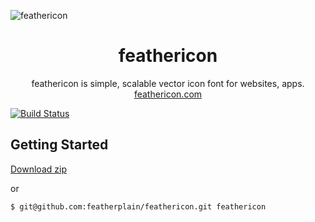 ![feathericon](https://raw.githubusercontent.com/featherplain/feathericon/master/docs/ogpimage.png "title")

<h1 style="text-align: center; border-bottom: none;">feathericon</h1>

<div style="text-align: center;">feathericon is simple, scalable vector icon font for websites, apps.<br/>
<a href="http://feathericon.com/">feathericon.com</a></div>

[![Build Status](https://travis-ci.org/featherplain/feathericon.svg?branch=master)](https://travis-ci.org/featherplain/feathericon)

## Getting Started
[Download zip](https://github.com/featherplain/feathericon/archive/master.zip) 

or 

```
$ git@github.com:featherplain/feathericon.git feathericon
```
